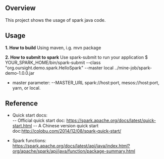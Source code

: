 Overview
--------
This project shows the usage of spark java code.

Usage
-----
**1. How to build**
Using maven, i.g. mvn package

**2. How to submit to spark**
Use spark-submit to run your application
$ YOUR_SPARK_HOME/bin/spark-submit --class "org.oursight.demo.spark.HelloSpark" --master local ../mine-job/spark-demo-1.0.0.jar

- master parameter:
--MASTER_URL         spark://host:port, mesos://host:port, yarn, or local.


Reference
---------
- Quick start docs:  
-- Official quick start doc: https://spark.apache.org/docs/latest/quick-start.html
-- A Chinese version quick start doc:http://colobu.com/2014/12/08/spark-quick-start/

- Spark functions:  
https://spark.apache.org/docs/latest/api/java/index.html?org/apache/spark/api/java/function/package-summary.html